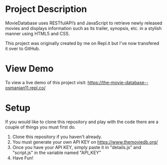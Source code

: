 # Project Description
MovieDatabase uses RESTfulAPI’s and JavaScript to retrieve newly released movies and displays
information such as its trailer, synopsis, etc. in a stylish manner using HTML5 and CSS.

This project was originally created by me on Repl.it but I've now transfered it over to GitHub.

# View Demo
To view a live demo of this project visit: https://the-movie-database--osmanjan11.repl.co/

# Setup
If you would like to clone this repository and play with the code there are a couple of things you must first do.
  1. Clone this repository if you haven't already.
  2. You must generate your own API KEY on https://www.themoviedb.org/
  3. Once you have your API KEY, simply paste it in "details.js" and "script.js" in the variable named "API_KEY"
  4. Have Fun! 
